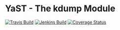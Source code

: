 # YaST - The kdump Module #

[![Travis Build](https://travis-ci.org/yast/yast-kdump.svg?branch=master)](https://travis-ci.org/yast/yast-kdump)
[![Jenkins Build](http://img.shields.io/jenkins/s/https/ci.opensuse.org/yast-kdump-master.svg)](https://ci.opensuse.org/view/Yast/job/yast-kdump-master/)
[![Coverage Status](https://img.shields.io/coveralls/yast/yast-kdump.svg)](https://coveralls.io/r/yast/yast-kdump?branch=master)
